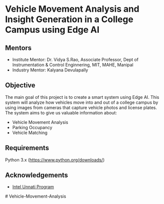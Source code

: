 
# Vehicle Movement Analysis and Insight Generation in a College Campus using Edge AI

## Mentors 
- Institute Mentor: Dr. Vidya S.Rao, Associate Professor, Dept of Instrumentation & Control Enginnering, MIT, MAHE, Manipal
- Industry Mentor: Kalyana Devulapally

## Objective
The main goal of this project is to create a smart system using Edge AI. This system will analyze how vehicles move into and out of a college campus by using images
from cameras that capture vehicle photos and license plates. The system aims to give us valuable information about:
- Vehicle Movement Analysis
- Parking Occupancy
- Vehicle Matching

## Requirements 
Python 3.x (https://www.python.org/downloads/)

## Acknowledgements

 - [Intel Unnati Program](https://www.intel.in/content/www/in/en/corporate/unnati/overview.html)


#   V e h i c l e - M o v e m e n t - A n a l y s i s  
 